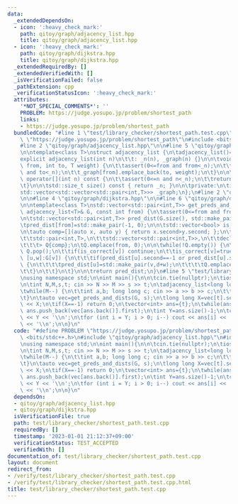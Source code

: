 ```yaml
---
data:
  _extendedDependsOn:
  - icon: ':heavy_check_mark:'
    path: qitoy/graph/adjacency_list.hpp
    title: qitoy/graph/adjacency_list.hpp
  - icon: ':heavy_check_mark:'
    path: qitoy/graph/dijkstra.hpp
    title: qitoy/graph/dijkstra.hpp
  _extendedRequiredBy: []
  _extendedVerifiedWith: []
  _isVerificationFailed: false
  _pathExtension: cpp
  _verificationStatusIcon: ':heavy_check_mark:'
  attributes:
    '*NOT_SPECIAL_COMMENTS*': ''
    PROBLEM: https://judge.yosupo.jp/problem/shortest_path
    links:
    - https://judge.yosupo.jp/problem/shortest_path
  bundledCode: "#line 1 \"test/library_checker/shortest_path.test.cpp\"\n#define PROBLEM\
    \ \"https://judge.yosupo.jp/problem/shortest_path\"\n#include <bits/stdc++.h>\n\
    #line 2 \"qitoy/graph/adjacency_list.hpp\"\n\n#line 5 \"qitoy/graph/adjacency_list.hpp\"\
    \n\ntemplate<class T>\nstruct adjacency_list {\n\tadjacency_list()=default;\n\t\
    explicit adjacency_list(int n)\n\t\t: _n(n), _graph(n) {}\n\n\tvoid add_edge(int\
    \ from, int to, T weight) {\n\t\tassert(0<=from and from<_n);\n\t\tassert(0<=to\
    \ and to<_n);\n\t\t_graph[from].emplace_back(to, weight);\n\t}\n\n\tconst std::vector<std::pair<int,T>>&\
    \ operator[](int n) const {\n\t\tassert(0<=n and n<_n);\n\t\treturn _graph[n];\n\
    \t}\n\n\tstd::size_t size() const { return _n; }\n\n\tprivate:\n\tint _n;\n\t\
    std::vector<std::vector<std::pair<int,T>>> _graph;\n};\n#line 2 \"qitoy/graph/dijkstra.hpp\"\
    \n\n#line 4 \"qitoy/graph/dijkstra.hpp\"\n\n#line 6 \"qitoy/graph/dijkstra.hpp\"\
    \n\ntemplate<class T>\nstd::vector<std::pair<int,T>> get_preds_and_dists(const\
    \ adjacency_list<T>& G, const int from) {\n\tassert(0<=from and from<G.size());\n\
    \n\tstd::vector<std::pair<int,T>> pred_dist(G.size(), std::make_pair(-1, -1));\n\
    \tpred_dist[from]=std::make_pair(-1, 0);\n\n\tstd::vector<bool> is_correct(G.size());\n\
    \n\tauto comp=[](auto x, auto y) { return x.second>y.second; };\n\tstd::priority_queue<\n\
    \t\tstd::pair<int,T>,\n\t\tstd::vector<std::pair<int,T>>,\n\t\tdecltype(comp)\n\
    \t\t\t> Q{comp};\n\tQ.emplace(from, 0);\n\n\twhile(!Q.empty()) {\n\t\tauto [v,d]=Q.top();\
    \ Q.pop();\n\t\tif(is_correct[v]) continue;\n\t\tis_correct[v]=true;\n\t\tfor(auto\
    \ [u,w]:G[v]) {\n\t\t\tif(pred_dist[u].second==-1 or pred_dist[u].second>d+w)\
    \ {\n\t\t\t\tpred_dist[u]=std::make_pair(v,d+w);\n\t\t\t\tQ.emplace(u,d+w);\n\t\
    \t\t}\n\t\t}\n\t}\n\n\treturn pred_dist;\n}\n#line 5 \"test/library_checker/shortest_path.test.cpp\"\
    \nusing namespace std;\n\nint main(){\n\n\tcin.tie(nullptr);\n\tios_base::sync_with_stdio(false);\n\
    \n\tint N,M,s,t; cin >> N >> M >> s >> t;\n\tadjacency_list<long long> G(N);\n\
    \twhile(M--) {\n\t\tint a,b; long long c; cin >> a >> b >> c;\n\t\tG.add_edge(a,b,c);\n\
    \t}\n\tauto vec=get_preds_and_dists(G, s);\n\tlong long X=vec[t].second;\n\tcout\
    \ << X;\n\tif(X==-1) return 0;\n\tvector<int> ans={t};\n\twhile(ans.back()!=s)\
    \ ans.push_back(vec[ans.back()].first);\n\tint Y=ans.size()-1;\n\tcout << ' '\
    \ << Y << '\\n';\n\tfor (int i = Y; i > 0; i--) cout << ans[i] << ' ' << ans[i-1]\
    \ << '\\n';\n\n}\n"
  code: "#define PROBLEM \"https://judge.yosupo.jp/problem/shortest_path\"\n#include\
    \ <bits/stdc++.h>\n#include \"qitoy/graph/adjacency_list.hpp\"\n#include \"qitoy/graph/dijkstra.hpp\"\
    \nusing namespace std;\n\nint main(){\n\n\tcin.tie(nullptr);\n\tios_base::sync_with_stdio(false);\n\
    \n\tint N,M,s,t; cin >> N >> M >> s >> t;\n\tadjacency_list<long long> G(N);\n\
    \twhile(M--) {\n\t\tint a,b; long long c; cin >> a >> b >> c;\n\t\tG.add_edge(a,b,c);\n\
    \t}\n\tauto vec=get_preds_and_dists(G, s);\n\tlong long X=vec[t].second;\n\tcout\
    \ << X;\n\tif(X==-1) return 0;\n\tvector<int> ans={t};\n\twhile(ans.back()!=s)\
    \ ans.push_back(vec[ans.back()].first);\n\tint Y=ans.size()-1;\n\tcout << ' '\
    \ << Y << '\\n';\n\tfor (int i = Y; i > 0; i--) cout << ans[i] << ' ' << ans[i-1]\
    \ << '\\n';\n\n}\n"
  dependsOn:
  - qitoy/graph/adjacency_list.hpp
  - qitoy/graph/dijkstra.hpp
  isVerificationFile: true
  path: test/library_checker/shortest_path.test.cpp
  requiredBy: []
  timestamp: '2023-01-01 21:12:37+09:00'
  verificationStatus: TEST_ACCEPTED
  verifiedWith: []
documentation_of: test/library_checker/shortest_path.test.cpp
layout: document
redirect_from:
- /verify/test/library_checker/shortest_path.test.cpp
- /verify/test/library_checker/shortest_path.test.cpp.html
title: test/library_checker/shortest_path.test.cpp
---
```

